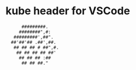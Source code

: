 # kube header for VSCode
```
      #########.
     ########",#:
   #########',##".
  ##'##'## .##',##.
   ## ## ## # ##",#.
    ## ## ## ## ##'
     ## ## ## :##
      ## ## ##."
```
